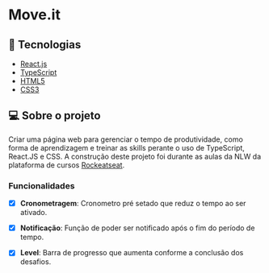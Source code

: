 # Move.it

## :rocket: Tecnologias

-  [React.js](https://pt-br.reactjs.org/)
-  [TypeScript](https://www.typescriptlang.org/)
-  [HTML5](https://developer.mozilla.org/pt-BR/docs/Web/HTML)
-  [CSS3](https://developer.mozilla.org/pt-BR/docs/Web/CSS)

## 💻 Sobre o projeto

Criar uma página web para gerenciar o tempo de produtividade, como forma de aprendizagem e treinar as skills perante o uso de TypeScript, React.JS e CSS. A construção deste projeto foi durante as aulas da NLW da plataforma de cursos [Rockeatseat](https://www.rocketseat.com.br/).

### Funcionalidades

- [x] **Cronometragem**: Cronometro pré setado que reduz o tempo ao ser ativado.

- [x] **Notificação**: Função de poder ser notificado após o fim do período de tempo.

- [x] **Level**: Barra de progresso que aumenta conforme a conclusão dos desafios.


